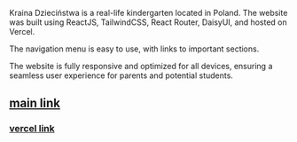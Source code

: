 Kraina Dzieciństwa is a real-life kindergarten located in Poland. The website was built using ReactJS, TailwindCSS, React Router, DaisyUI, and hosted on Vercel.

The navigation menu is easy to use, with links to important sections.

The website is fully responsive and optimized for all devices, ensuring a seamless user experience for parents and potential students.

## [main link](https://www.krainadziecinstwa.pl)
### [vercel link](www.krainadziecinstwa.vercel.app)
